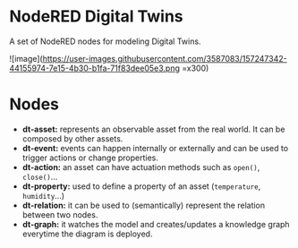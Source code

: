 # NodeRED Digital Twins

A set of NodeRED nodes for modeling Digital Twins.

![image](https://user-images.githubusercontent.com/3587083/157247342-44155974-7e15-4b30-b1fa-71f83dee05e3.png =x300)


# Nodes
- **dt-asset:** represents an observable asset from the real world. It can be composed by other assets.
- **dt-event:** events can happen internally or externally and can be used to trigger actions or change properties.
- **dt-action:** an asset can have actuation methods such as ``open()``, ``close()``...
- **dt-property:** used to define a property of an asset (``temperature``, ``humidity``...)
- **dt-relation:** it can be used to (semantically) represent the relation between two nodes.
- **dt-graph:** it watches the model and creates/updates a knowledge graph everytime the diagram is deployed.
##
